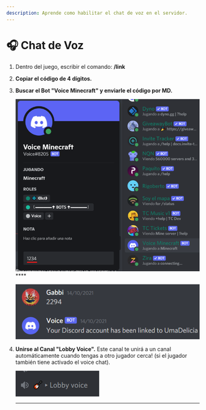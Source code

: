 ```yaml
---
description: Aprende como habilitar el chat de voz en el servidor.
---
```


# 🎧 Chat de Voz

1. Dentro del juego, escribir el comando: **/link**
2. **Copiar el código de 4 dígitos.**
3.  **Buscar el Bot "Voice Minecraft" y enviarle el código por MD.**

    ![](<../../.gitbook/assets/image (4).png>)****

    ****![](<../../.gitbook/assets/image (6).png>)****
4.  **Unirse al Canal "Lobby Voice".** Este canal te unirá a un canal automáticamente cuando tengas a otro jugador cerca! (si el jugador también tiene activado el voice chat).

    ****![](<../../.gitbook/assets/image (5).png>)****

    ****
